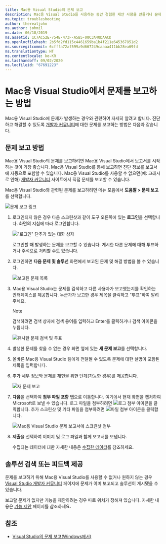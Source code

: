```yaml
---
title: Mac용 Visual Studio의 문제 보고
description: Mac용 Visual Studio를 사용하는 동안 경험한 제안 사항을 만들거나 문제를 보고하는 방법
ms.topic: troubleshooting
author: therealjohn
ms.author: johmil
ms.date: 06/18/2019
ms.assetid: 1C7AC52E-754E-473F-A5B5-00C3A40DAACD
ms.openlocfilehash: 2b5fd2fd115c4461659ba1b4f211e645367851d2
ms.sourcegitcommit: 6cfffa72af599a9d667249caaaa411bb28ea69fd
ms.translationtype: HT
ms.contentlocale: ko-KR
ms.lasthandoff: 09/02/2020
ms.locfileid: "67691223"
---
```

# <a name="how-to-report-a-problem-in-visual-studio-for-mac"></a>Mac용 Visual Studio에서 문제를 보고하는 방법

Mac용 Visual Studio에 문제가 발생하는 경우와 관련하여 자세히 알려고 합니다. 진단하고 해결할 수 있도록 [개발자 커뮤니티](https://developercommunity.visualstudio.com/spaces/41/index.html)에 대한 문제를 보고하는 방법은 다음과 같습니다.

## <a name="how-to-report-a-problem"></a>문제 보고 방법

Mac용 Visual Studio의 문제를 보고하려면 Mac용 Visual Studio에서 보고서를 시작하는 것이 가장 좋습니다. Mac용 Visual Studio를 통해 보고하면 진단 정보를 보고서에 자동으로 포함할 수 있습니다. Mac용 Visual Studio를 사용할 수 없으면(예: 크래시로 인해) [개발자 커뮤니티](https://developercommunity.visualstudio.com/content/problem/post.html?space=41) 사이트에서 직접 문제를 보고할 수 있습니다.

Mac용 Visual Studio와 관련된 문제를 보고하려면 메뉴 모음에서 **도움말 > 문제 보고**를 선택합니다.

![문제 보고 링크](media/report-problem-image1.png)

1. 로그인되지 않은 경우 다음 스크린샷과 같이 도구 오른쪽에 있는 **로그인**을 선택합니다. 화면의 지침에 따라 로그인합니다.

    !["로그인" 단추가 있는 대화 상자](media/report-problem-image2.png)

    로그인할 때 발생하는 문제를 보고할 수 있습니다. 게시한 다른 문제에 대해 투표하거나 주석으로 처리할 수도 있습니다.

1. 로그인하면 **다음 문제 및 솔루션** 화면에서 보고된 문제 및 해결 방법을 볼 수 있습니다.

    ![보고된 문제 목록](media/report-problem-image3.png)

1. Mac용 Visual Studio는 문제를 검색하고 다른 사용자가 보고했는지를 확인하는 인터페이스를 제공합니다. 누군가가 보고한 경우 제목을 클릭하고 "투표"하여 알려주세요.
   > [!NOTE]
   > 검색하려면 검색 상자에 검색 용어를 입력하고 Enter를 클릭하거나 검색 아이콘을 누릅니다.

   ![유사한 문제 검색 및 투표](media/report-problem-image4.png)

1. 발생한 문제를 찾을 수 없는 경우 화면 옆에 있는 **새 문제 보고**를 선택합니다.

1. 올바른 Mac용 Visual Studio 팀에게 전달될 수 있도록 문제에 대한 설명이 포함된 제목을 입력합니다.

1. 추가 세부 정보와 문제를 재현을 위한 단계(가능한 경우)를 제공합니다.

   ![새 문제 보고](media/report-problem-image5.png)

1. **다음**을 선택하여 **첨부 파일 포함** 탭으로 이동합니다. 여기에서 현재 화면을 캡처하여 Microsoft로 보낼 수 있습니다. 로그 파일을 첨부하려면 ![로그 첨부](media/report-problem-attach-logs.png) 아이콘을 클릭합니다. 추가 스크린샷 및 기타 파일을 첨부하려면 ![파일 첨부](media/report-problem-attach-file.png) 아이콘을 클릭합니다.

   ![Mac용 Visual Studio 문제 보고서에 스크린샷 첨부](media/report-problem-image6.png)

1. **제출**을 선택하여 이미지 및 로그 파일과 함께 보고서를 보냅니다.

   수집되는 데이터에 대한 자세한 내용은 [수집한 데이터](/visualstudio/ide/developer-community-privacy#data-we-collect)를 참조하세요.

## <a name="search-for-solutions-or-provide-feedback"></a>솔루션 검색 또는 피드백 제공

문제를 보고하기 위해 Mac용 Visual Studio를 사용할 수 없거나 원하지 않는 경우 [Visual Studio 개발자 커뮤니티](https://developercommunity.visualstudio.com/) 페이지에 문제가 이미 보고되고 솔루션이 게시됐을 수 있습니다.

보고할 문제가 없지만 기능을 제안하려는 경우 따로 위치가 정해져 있습니다. 자세한 내용은 [기능 제안](https://developercommunity.visualstudio.com/content/idea/post.html?space=41) 페이지를 참조하세요.

## <a name="see-also"></a>참조

- [Visual Studio의 문제 보고(Windows에서)](/visualstudio/ide/how-to-report-a-problem-with-visual-studio-2017)
